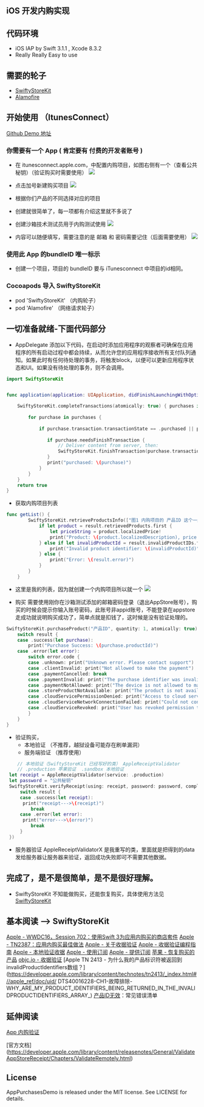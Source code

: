 ## iOS 开发内购实现

## 代码环境
- iOS IAP by Swift 3.1.1 , Xcode 8.3.2
- Really Really Easy to use

## 需要的轮子
- [SwiftyStoreKit](https://github.com/bizz84/SwiftyStoreKit)
- [Alamofire](https://github.com/Alamofire/Alamofire)

## 开始使用 （ItunesConnect）

[Github Demo 地址](https://github.com/xinxibin/Swift-IAP-Use)

<!--more-->
### 你需要有一个 App ( 肯定要有 付费的开发者账号 )

- 在 itunesconnect.apple.com，中配置内购项目，如图右侧有一个（查看公共秘钥）（验证购买时需要使用）
![](http://oahmyhzk1.bkt.clouddn.com/image/jpg14956962545142.jpg)
- 点击加号新建购买项目
![](http://oahmyhzk1.bkt.clouddn.com/image/png4CB8F5CE-A1A5-4036-83DA-7ADEB3F2336E.png)

- 根据你们产品的不同选择对应的项目
- 创建就很简单了，每一项都有介绍这里就不多说了
- 创建沙箱技术测试员用于内购测试使用
![](http://oahmyhzk1.bkt.clouddn.com/image/png08C982C8-C3C9-4405-8014-61947C73F3DD.png)
- 内容可以随便填写，需要注意的是 邮箱 和 密码需要记住（后面需要使用）
![](http://oahmyhzk1.bkt.clouddn.com/image/png66BDEA86-FCE4-4510-BFBA-BF99A35F7206.png)


### 使用此 App 的bundleID 唯一标示
- 创建一个项目，项目的 bundleID 要与 iTunesconnect 中项目的id相同。

### Cocoapods 导入 SwiftyStoreKit

- pod 'SwiftyStoreKit'  （内购轮子）
- pod 'Alamofire'       （网络请求轮子）

## 一切准备就绪-下面代码部分
- AppDelegate 添加以下代码，在启动时添加应用程序的观察者可确保在应用程序的所有启动过程中都会持续，从而允许您的应用程序接收所有支付队列通知。如果此时有任何待处理的事务，将触发block，以便可以更新应用程序状态和UI。如果没有待处理的事务，则不会调用。

```swift
import SwiftyStoreKit


func application(application: UIApplication, didFinishLaunchingWithOptions launchOptions: [NSObject: AnyObject]?) -> Bool {

	SwiftyStoreKit.completeTransactions(atomically: true) { purchases in
	
	    for purchase in purchases {
	
	        if purchase.transaction.transactionState == .purchased || purchase.transaction.transactionState == .restored {
	
               if purchase.needsFinishTransaction {
                   // Deliver content from server, then:
                   SwiftyStoreKit.finishTransaction(purchase.transaction)
               }
               print("purchased: \(purchase)")
	        }
	    }
	}
 	return true
}
```

- 获取内购项目列表

```swift 
func getList() {
        SwiftyStoreKit.retrieveProductsInfo(["图1 内购项目的 产品ID 这个一般存储在服务器里"]) { result in
            if let product = result.retrievedProducts.first {
                let priceString = product.localizedPrice!
                print("Product: \(product.localizedDescription), price: \(priceString)")
            } else if let invalidProductId = result.invalidProductIDs.first {
                print("Invalid product identifier: \(invalidProductId)")
            } else {
                print("Error: \(result.error)")
            }
        }
    }

```
- 这里是我的列表，因为就创建一个内购项目所以就一个
![](http://oahmyhzk1.bkt.clouddn.com/image/pngC65895BF-CF49-47B1-87DD-27BDB7609FED.png)

- 购买 需要使用刚你在沙箱测试添加的邮箱密码登录（退出AppStore账号），购买的时候会提示你输入账号密码，此账号非appid账号，不能登录在appstore 走成功就说明购买成功了，简单点就是扣钱了，这时候是没有验证处理的。

```swift 
SwiftyStoreKit.purchaseProduct("产品ID", quantity: 1, atomically: true) { result in
    switch result {
    case .success(let purchase):
        print("Purchase Success: \(purchase.productId)")
    case .error(let error):
        switch error.code {
        case .unknown: print("Unknown error. Please contact support")
        case .clientInvalid: print("Not allowed to make the payment")
        case .paymentCancelled: break
        case .paymentInvalid: print("The purchase identifier was invalid")
        case .paymentNotAllowed: print("The device is not allowed to make the payment")
        case .storeProductNotAvailable: print("The product is not available in the current storefront")
        case .cloudServicePermissionDenied: print("Access to cloud service information is not allowed")
        case .cloudServiceNetworkConnectionFailed: print("Could not connect to the network")
        case .cloudServiceRevoked: print("User has revoked permission to use this cloud service")
        }
    }
}
```
- 验证购买，
    * 本地验证 （不推荐，越狱设备可能存在刷单漏洞）
    * 服务端验证 （推荐使用）
    
```swift 
    // 本地验证（SwiftyStoreKit 已经写好的类） AppleReceiptValidator
    // .production 苹果验证  .sandbox 本地验证
 let receipt = AppleReceiptValidator(service: .production)
 let password = "公共秘钥"
 SwiftyStoreKit.verifyReceipt(using: receipt, password: password, completion: { (result) in
     switch result {
     case .success(let receipt):
      print("receipt--->\(receipt)")
         break
     case .error(let error):
      print("error--->\(error)")
         break
     }
 })
```

- 服务器验证 AppleReceiptValidatorX 是我重写的类，里面就是把得到的data发给服务器让服务器来验证，返回成功失败即可不需要其他数据。

    
## 完成了，是不是很简单，是不是很好理解。

- SwiftyStoreKit 不知能做购买，还能恢复购买，具体使用方法见 [SwiftyStoreKit](https://github.com/bizz84/SwiftyStoreKit)


## 基本阅读 --> SwiftyStoreKit 
>
 [Apple  -  WWDC16，Session 702：使用Swift 3为应用内购买的商店套件](https://developer.apple.com/videos/play/wwdc2016/702/)
 [Apple  -  TN2387：应用内购买最佳做法](https://developer.apple.com/library/content/technotes/tn2387/_index.html)
 [Apple  - 关于收据验证](https://developer.apple.com/library/content/releasenotes/General/ValidateAppStoreReceipt/Introduction.html)
 [Apple  - 收据验证编程指南](https://developer.apple.com/library/content/releasenotes/General/ValidateAppStoreReceipt/Chapters/ReceiptFields.html#//apple_ref/doc/uid/TP40010573-CH106-SW1)
[Apple  - 本地验证收据](https://developer.apple.com/library/content/releasenotes/General/ValidateAppStoreReceipt/Chapters/ValidateLocally.html)
[Apple  - 使用订阅](https://developer.apple.com/library/content/documentation/NetworkingInternet/Conceptual/StoreKitGuide/Chapters/Subscriptions.html#//apple_ref/doc/uid/TP40008267-CH7-SW6 )
[Apple  - 提供订阅](https://developer.apple.com/app-store/subscriptions/)
[苹果 - 恢复购买的产品](https://developer.apple.com/library/content/documentation/NetworkingInternet/Conceptual/StoreKitGuide/Chapters/Restoring.html#//apple_ref/doc/uid/TP40008267-CH8-SW9 )
[objc.io  - 收据验证](https://www.objc.io/issues/17-security/receipt-validation/)
[Apple TN 2413  - 为什么我的产品标识符被返回到invalidProductIdentifiers数组？](https://developer.apple.com/library/content/technotes/tn2413/_index.html#//apple_ref/doc/uid/ DTS40016228-CH1-故障排除-WHY_ARE_MY_PRODUCT_IDENTIFIERS_BEING_RETURNED_IN_THE_INVALIDPRODUCTIDENTIFIERS_ARRAY_)
[产品ID无效](http://troybrant.net/blog/2010/01/invalid-product-ids/)：常见错误清单

## 延伸阅读

[App 内购验证](http://www.cnblogs.com/zhaoqingqing/p/4597794.html)

[官方文档]
(https://developer.apple.com/library/content/releasenotes/General/ValidateAppStoreReceipt/Chapters/ValidateRemotely.html)

## License
AppPurchasesDemo is released under the MIT license. See LICENSE for details.

